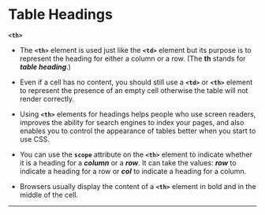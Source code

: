 # Table Headings

**`<th>`**
- The **`<th>`** element is used just like the **`<td>`** element but its purpose is to represent the heading for either a column or a row. (The **th** stands for ***table heading***.)
- Even if a cell has no content, you should still use a **`<td>`** or **`<th>`** element to represent the presence of an empty cell otherwise the table will not render correctly.
- Using **`<th>`** elements for headings helps people who use screen readers, improves the ability for search engines to index your pages, and also enables you to control the appearance of tables better when you start to use CSS.

- You can use the **`scope`** attribute on the **`<th>`** element to indicate whether it is a heading for a ***column*** or a ***row***. It can take the values: ***row*** to indicate a heading for a row or ***col*** to indicate a heading for a column.
- Browsers usually display the content of a **`<th>`** element in bold and in the middle of the cell.

---
